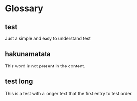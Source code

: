 # Glossary

## test

Just a simple and easy to understand test.

## hakunamatata

This word is not present in the content.

## test long

This is a test with a longer text that the first entry to test order.
